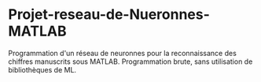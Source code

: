 # Projet-reseau-de-Nueronnes-MATLAB
Programmation d'un réseau de neuronnes pour la reconnaissance des chiffres manuscrits sous MATLAB. Programmation brute, sans utilisation de bibliothèques de ML.
